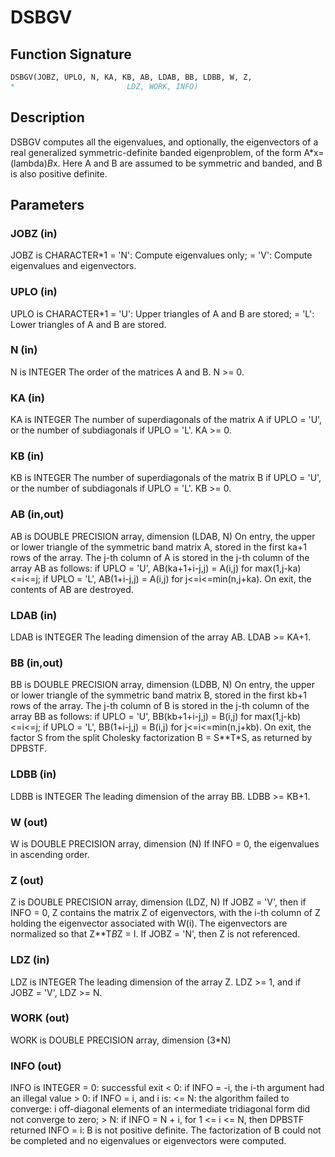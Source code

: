 # DSBGV

## Function Signature

```fortran
DSBGV(JOBZ, UPLO, N, KA, KB, AB, LDAB, BB, LDBB, W, Z,
*                         LDZ, WORK, INFO)
```

## Description


 DSBGV computes all the eigenvalues, and optionally, the eigenvectors
 of a real generalized symmetric-definite banded eigenproblem, of
 the form A*x=(lambda)*B*x. Here A and B are assumed to be symmetric
 and banded, and B is also positive definite.

## Parameters

### JOBZ (in)

JOBZ is CHARACTER*1 = 'N': Compute eigenvalues only; = 'V': Compute eigenvalues and eigenvectors.

### UPLO (in)

UPLO is CHARACTER*1 = 'U': Upper triangles of A and B are stored; = 'L': Lower triangles of A and B are stored.

### N (in)

N is INTEGER The order of the matrices A and B. N >= 0.

### KA (in)

KA is INTEGER The number of superdiagonals of the matrix A if UPLO = 'U', or the number of subdiagonals if UPLO = 'L'. KA >= 0.

### KB (in)

KB is INTEGER The number of superdiagonals of the matrix B if UPLO = 'U', or the number of subdiagonals if UPLO = 'L'. KB >= 0.

### AB (in,out)

AB is DOUBLE PRECISION array, dimension (LDAB, N) On entry, the upper or lower triangle of the symmetric band matrix A, stored in the first ka+1 rows of the array. The j-th column of A is stored in the j-th column of the array AB as follows: if UPLO = 'U', AB(ka+1+i-j,j) = A(i,j) for max(1,j-ka)<=i<=j; if UPLO = 'L', AB(1+i-j,j) = A(i,j) for j<=i<=min(n,j+ka). On exit, the contents of AB are destroyed.

### LDAB (in)

LDAB is INTEGER The leading dimension of the array AB. LDAB >= KA+1.

### BB (in,out)

BB is DOUBLE PRECISION array, dimension (LDBB, N) On entry, the upper or lower triangle of the symmetric band matrix B, stored in the first kb+1 rows of the array. The j-th column of B is stored in the j-th column of the array BB as follows: if UPLO = 'U', BB(kb+1+i-j,j) = B(i,j) for max(1,j-kb)<=i<=j; if UPLO = 'L', BB(1+i-j,j) = B(i,j) for j<=i<=min(n,j+kb). On exit, the factor S from the split Cholesky factorization B = S**T*S, as returned by DPBSTF.

### LDBB (in)

LDBB is INTEGER The leading dimension of the array BB. LDBB >= KB+1.

### W (out)

W is DOUBLE PRECISION array, dimension (N) If INFO = 0, the eigenvalues in ascending order.

### Z (out)

Z is DOUBLE PRECISION array, dimension (LDZ, N) If JOBZ = 'V', then if INFO = 0, Z contains the matrix Z of eigenvectors, with the i-th column of Z holding the eigenvector associated with W(i). The eigenvectors are normalized so that Z**T*B*Z = I. If JOBZ = 'N', then Z is not referenced.

### LDZ (in)

LDZ is INTEGER The leading dimension of the array Z. LDZ >= 1, and if JOBZ = 'V', LDZ >= N.

### WORK (out)

WORK is DOUBLE PRECISION array, dimension (3*N)

### INFO (out)

INFO is INTEGER = 0: successful exit < 0: if INFO = -i, the i-th argument had an illegal value > 0: if INFO = i, and i is: <= N: the algorithm failed to converge: i off-diagonal elements of an intermediate tridiagonal form did not converge to zero; > N: if INFO = N + i, for 1 <= i <= N, then DPBSTF returned INFO = i: B is not positive definite. The factorization of B could not be completed and no eigenvalues or eigenvectors were computed.

